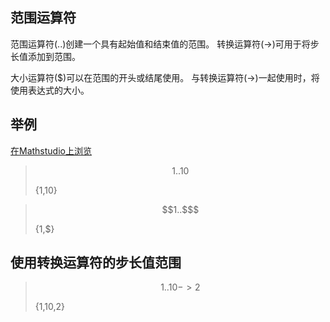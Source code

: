 ## 范围运算符

范围运算符(..)创建一个具有起始值和结束值的范围。 转换运算符(->)可用于将步长值添加到范围。

大小运算符($)可以在范围的开头或结尾使用。 与转换运算符(->)一起使用时，将使用表达式的大小。

## 举例

[在Mathstudio上浏览](http://mathstud.io/?input[0]=MS4uMTA%3D&input[1]=MS4uJA%3D%3D&input[2]=MS4uMTAgLT4gMg%3D%3D)

> ```math
> 1..10
> ```
>
> {1,10}

> ```math
> 1..$
> ```
>
> {1,\$}

## 使用转换运算符的步长值范围

> ```math
> 1..10 -> 2
> ```
>
> {1,10,2}
